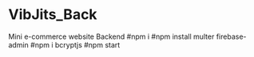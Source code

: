 # VibJits_Back
Mini e-commerce website Backend
#npm i
#npm install multer firebase-admin
#npm i bcryptjs
#npm start
